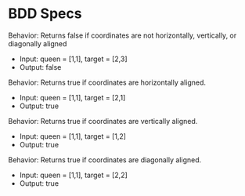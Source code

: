 # BDD Specs

Behavior: Returns false if coordinates are not horizontally, vertically, or diagonally aligned
* Input: queen = [1,1], target = [2,3]
* Output: false

Behavior: Returns true if coordinates are horizontally aligned.
* Input: queen = [1,1], target = [2,1]
* Output: true

Behavior: Returns true if coordinates are vertically aligned.
* Input: queen = [1,1], target = [1,2]
* Output: true

Behavior: Returns true if coordinates are diagonally aligned.
* Input: queen = [1,1], target = [2,2]
* Output: true
